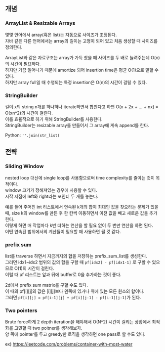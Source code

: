 ## 개념

### ArrayList & Resizable Arrays

몇몇 언어에서 array(혹은 list)는 자동으로 사이즈가 조정된다.   
자바 같은 다른 언어에서는 array의 길이는 고정이 되어 있고 처음 생성할 때 사이즈를 정의한다.   

ArrayList와 같은 자료구조는 array가 가득 찼을 때 사이즈를 두 배로 늘려주는데 O(n)의 시간이 필요하다.   
하지만 가끔 일어나기 때문에 amortize 되어 insertion time은 평균 O(1)으로 말할 수 있다.   
하지만 array full일 때 수행되는 특정 insertion은 O(n)의 시간이 걸릴 수 있다.   


### StringBuilder

길이 x의 string n개를 하나하나 iterate하면서 합친다고 하면 O(x + 2x + ... + nx) = O(xn^2)의 시간이 걸린다.   
이를 효율적으로 하기 위해 StringBuilder를 사용한다.   
StringBuilder는 resizable array를 만들어서 그 array에 계속 append를 한다.   

Python: `''.join(str_list)`


## 전략


### Sliding Window

nested loop 대신에 single loop를 사용함으로써 time complexity를 줄이는 것이 목적이다.   
window 크기가 정해져있는 경우에 사용할 수 있다.   
시작 지점에 left와 right라는 포인터 두 개를 놓는다.   

예를 들어 주어진 int 리스트에서 연속된 k개의 합이 최대인 값을 찾으라는 문제가 있을 때, size k의 window를 만든 후 한 칸씩 이동하면서 이전 값을 빼고 새로운 값을 추가한다.   
이렇게 하면 매 작업마다 k번 더하는 연산을 할 필요 없이 두 번만 연산을 하면 된다.   
어떤 연속된 범위에서의 계산들이 필요할 때 사용하면 될 것 같다.   

### prefix sum

list를 traverse 하면서 지금까지의 합을 저장하는 prefix_sum_list를 생성한다.   
그러면 idx1~idx2 범위의 값의 합을 구할 때 `pf[idx2] - pf[idx1-1]` 로 구할 수 있으므로 O(1)의 시간이 걸린다.   
이럴 때 pf 리스트는 앞과 뒤에 buffer로 0을 추가하는 것이 좋다.    

2d에서 prefix sum matrix를 구할 수도 있다.   
이 때의 pf[i][j]의 값은 [i][j]보다 왼쪽에 있거나 위에 있는 모든 원소의 합이다.   
그러면 `pf[i][j] = pf[i-1][j] + pf[i][j-1] - pf[i-1][j-1]`가 된다.   



### Two pointers

Brute force하게 2 depth iteration을 해야해서 O(N^2) 시간이 걸리는 상황에서 최적화를 고민할 때 two poitner를 생각해보자.   
양 쪽에 pointer를 두고 greedy한 로직을 생각하면 one pass로 할 수도 있다.   

ex) https://leetcode.com/problems/container-with-most-water


